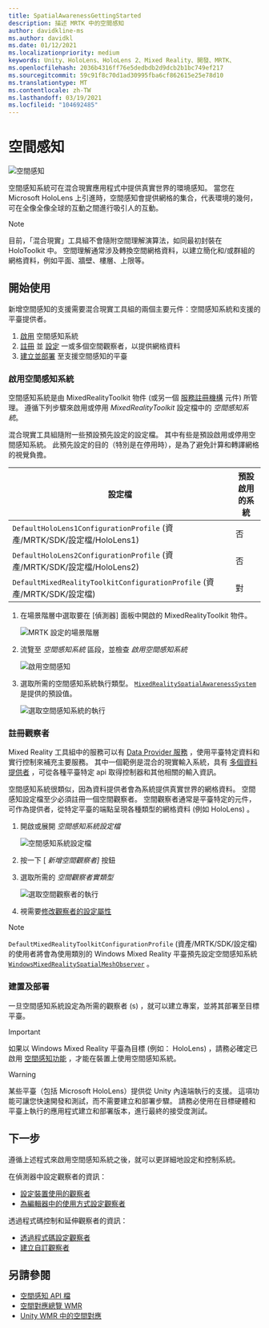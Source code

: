 ```yaml
---
title: SpatialAwarenessGettingStarted
description: 描述 MRTK 中的空間感知
author: davidkline-ms
ms.author: davidkl
ms.date: 01/12/2021
ms.localizationpriority: medium
keywords: Unity、HoloLens、HoloLens 2、Mixed Reality、開發、MRTK、
ms.openlocfilehash: 2036b4316ff76e5dedbdb2d9dcb2b1bc749ef217
ms.sourcegitcommit: 59c91f8c70d1ad30995fba6cf862615e25e78d10
ms.translationtype: MT
ms.contentlocale: zh-TW
ms.lasthandoff: 03/19/2021
ms.locfileid: "104692485"
---
```

# <a name="spatial-awareness"></a>空間感知

![空間感知](../Images/SpatialAwareness/MRTK_SpatialAwareness_Main.png)

空間感知系統可在混合現實應用程式中提供真實世界的環境感知。 當您在 Microsoft HoloLens 上引進時，空間感知會提供網格的集合，代表環境的幾何，可在全像全像全球的互動之間進行吸引人的互動。

> [!NOTE]
> 目前，「混合現實」工具組不會隨附空間理解演算法，如同最初封裝在 HoloToolkit 中。 空間理解通常涉及轉換空間網格資料，以建立簡化和/或群組的網格資料，例如平面、牆壁、樓層、上限等。

## <a name="getting-started"></a>開始使用

新增空間感知的支援需要混合現實工具組的兩個主要元件：空間感知系統和支援的平臺提供者。

1. [啟用](#enable-the-spatial-awareness-system) 空間感知系統
2. [註冊](#register-observers) 並 [設定](ConfiguringSpatialAwarenessMeshObserver.md) 一或多個空間觀察者，以提供網格資料
3. [建立並部署](#build-and-deploy) 至支援空間感知的平臺

### <a name="enable-the-spatial-awareness-system"></a>啟用空間感知系統

空間感知系統是由 MixedRealityToolkit 物件 (或另一個 [服務註冊機構](xref:Microsoft.MixedReality.Toolkit.IMixedRealityServiceRegistrar) 元件) 所管理。 遵循下列步驟來啟用或停用 *MixedRealityToolkit* 設定檔中的 *空間感知系統*。

混合現實工具組隨附一些預設預先設定的設定檔。 其中有些是預設啟用或停用空間感知系統。 此預先設定的目的（特別是在停用時），是為了避免計算和轉譯網格的視覺負擔。

| 設定檔 | 預設啟用的系統 |
| --- | --- |
| `DefaultHoloLens1ConfigurationProfile` (資產/MRTK/SDK/設定檔/HoloLens1)  | 否 |
| `DefaultHoloLens2ConfigurationProfile` (資產/MRTK/SDK/設定檔/HoloLens2)  | 否 |
| `DefaultMixedRealityToolkitConfigurationProfile` (資產/MRTK/SDK/設定檔)  | 對 |

1. 在場景階層中選取要在 [偵測器] 面板中開啟的 MixedRealityToolkit 物件。

    ![MRTK 設定的場景階層](../Images/MRTK_ConfiguredHierarchy.png)

1. 流覽至 *空間感知系統* 區段，並檢查 *啟用空間感知系統*

    ![啟用空間感知](../Images/SpatialAwareness/MRTKConfig_SpatialAwareness.png)

1. 選取所需的空間感知系統執行類型。 [`MixedRealitySpatialAwarenessSystem`](xref:Microsoft.MixedReality.Toolkit.SpatialAwareness.MixedRealitySpatialAwarenessSystem)是提供的預設值。

    ![選取空間感知系統的執行](../Images/SpatialAwareness/SpatialAwarenessSelectSystemType.png)

### <a name="register-observers"></a>註冊觀察者

Mixed Reality 工具組中的服務可以有 [Data Provider 服務](../../architecture/SystemsExtensionsProviders.md) ，使用平臺特定資料和實行控制來補充主要服務。 其中一個範例是混合的現實輸入系統，具有 [多個資料提供者](../Input/InputProviders.md) ，可從各種平臺特定 api 取得控制器和其他相關的輸入資訊。

空間感知系統很類似，因為資料提供者會為系統提供真實世界的網格資料。 空間感知設定檔至少必須註冊一個空間觀察者。 空間觀察者通常是平臺特定的元件，可作為提供者，從特定平臺的端點呈現各種類型的網格資料 (例如 HoloLens) 。

1. 開啟或展開 *空間感知系統設定檔*

    ![空間感知系統設定檔](../Images/SpatialAwareness/SpatialAwarenessProfile.png)

1. 按一下 [ *新增空間觀察者]* 按鈕
1. 選取所需的 *空間觀察者實類型*

    ![選取空間觀察者的執行](../Images/SpatialAwareness/SpatialAwarenessSelectObserver.png)

1. 視需要[修改觀察者的設定屬性](ConfiguringSpatialAwarenessMeshObserver.md)

> [!NOTE]
> `DefaultMixedRealityToolkitConfigurationProfile` (資產/MRTK/SDK/設定檔) 的使用者將會為使用類別的 Windows Mixed Reality 平臺預先設定空間感知系統 [`WindowsMixedRealitySpatialMeshObserver`](xref:Microsoft.MixedReality.Toolkit.WindowsMixedReality.SpatialAwareness.WindowsMixedRealitySpatialMeshObserver) 。

### <a name="build-and-deploy"></a>建置及部署

一旦空間感知系統設定為所需的觀察者 (s) ，就可以建立專案，並將其部署至目標平臺。

> [!IMPORTANT]
> 如果以 Windows Mixed Reality 平臺為目標 (例如： HoloLens) ，請務必確定已啟用 [空間感知功能](https://docs.microsoft.com/windows/mixed-reality/spatial-mapping-in-unity) ，才能在裝置上使用空間感知系統。

> [!WARNING]
> 某些平臺（包括 Microsoft HoloLens）提供從 Unity 內遠端執行的支援。 這項功能可讓您快速開發和測試，而不需要建立和部署步驟。 請務必使用在目標硬體和平臺上執行的應用程式建立和部署版本，進行最終的接受度測試。

## <a name="next-steps"></a>下一步

遵循上述程式來啟用空間感知系統之後，就可以更詳細地設定和控制系統。

在偵測器中設定觀察者的資訊：

- [設定裝置使用的觀察者](ConfiguringSpatialAwarenessMeshObserver.md)
- [為編輯器中的使用方式設定觀察者](SpatialObjectMeshObserver.md)

透過程式碼控制和延伸觀察者的資訊：

- [透過程式碼設定觀察者](UsageGuide.md)
- [建立自訂觀察者](CreateDataProvider.md)

## <a name="see-also"></a>另請參閱

- [空間感知 API 檔](xref:Microsoft.MixedReality.Toolkit.SpatialAwareness)
- [空間對應總覽 WMR](https://docs.microsoft.com/windows/mixed-reality/spatial-mapping)
- [Unity WMR 中的空間對應](https://docs.microsoft.com/windows/mixed-reality/spatial-mapping-in-unity)

